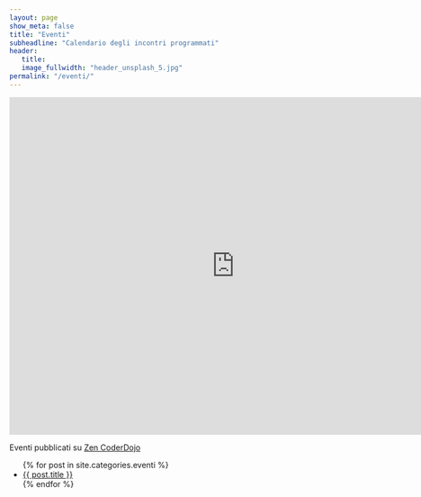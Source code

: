```yaml
---
layout: page
show_meta: false
title: "Eventi"
subheadline: "Calendario degli incontri programmati"
header:
   title:
   image_fullwidth: "header_unsplash_5.jpg"
permalink: "/eventi/"
---
```


<iframe src="https://calendar.google.com/calendar/b/4/embed?showTitle=0&amp;showCalendars=0&amp;showTz=0&amp;mode=WEEK&amp;height=600&amp;wkst=2&amp;hl=it&amp;bgcolor=%23FFFFFF&amp;src=coderdojorimini%40gmail.com&amp;color=%23711616&amp;ctz=Europe%2FRome" style="border-width:0" width="800" height="600" frameborder="0" scrolling="no"></iframe>

Eventi pubblicati su [Zen CoderDojo](https://zen.coderdojo.com/dojos/it/rimini-province-of-rimini/rimini "Evento CoderDojoRimini")


<ul>
  {% for post in site.categories.eventi %}
<li><a href="{{ site.url }}{{ site.baseurl }}{{ post.url }}">{{ post.title }}</a></li>
  {% endfor %}
</ul>
